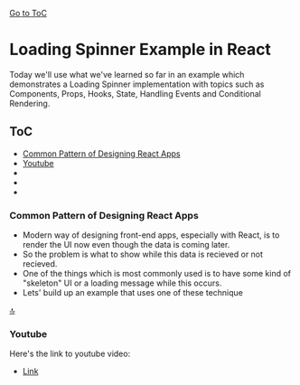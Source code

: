 [Go to ToC](../README.md)

# Loading Spinner Example in React

Today we'll use what we've learned so far in an example which demonstrates a Loading Spinner implementation with topics such as Components, Props, Hooks, State, Handling Events and Conditional Rendering.

## ToC

- [Common Pattern of Designing React Apps](#common-pattern-of-designing-react-apps)
- [Youtube](#youtube)
- [ ](#)
- [ ](#)
- [](#)

### Common Pattern of Designing React Apps

- Modern way of designing front-end apps, especially with React, is to render the UI now even though the data is coming later.
- So the problem is what to show while this data is recieved or not recieved.
- One of the things which is most commonly used is to have some kind of "skeleton" UI or a loading message while this occurs.
- Lets' build up an example that uses one of these technique

[🔝](#toc)

### Youtube

Here's the link to youtube video:

- [Link](#linkhere)

